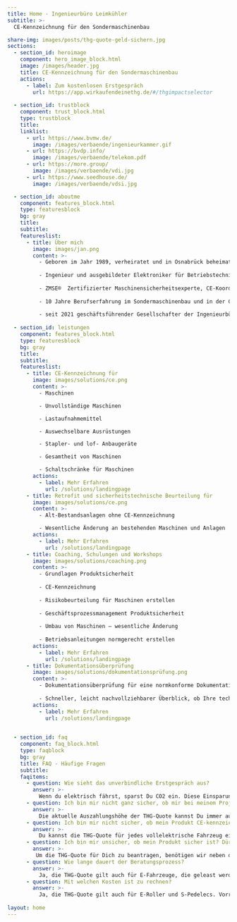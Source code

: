 ```yaml
---
title: Home - Ingenieurbüro Leimkühler
subtitle: >-
  CE-Kennzeichnung für den Sondermaschinenbau

share-img: images/posts/thg-quote-geld-sichern.jpg
sections:	
  - section_id: heroimage
    component: hero_image_block.html
    image: /images/header.jpg
    title: CE-Kennzeichnung für den Sondermaschinenbau
    actions:
      - label: Zum kostenlosen Erstgespräch
        url: https://app.wirkaufendeinethg.de/#/thgimpactselector
  
  - section_id: trustblock
    component: trust_block.html
    type: trustblock
    title: 
    linklist:
      - url: https://www.bvmw.de/
        image: /images/verbaende/ingenieurkammer.gif
      - url: https://bvdp.info/
        image: /images/verbaende/telekom.pdf
      - url: https://more.group/
        image: /images/verbaende/vdi.jpg
      - url: https://www.seedhouse.de/
        image: /images/verbaende/vdsi.jpg

  - section_id: aboutme
    component: features_block.html
    type: featuresblock
    bg: gray
    title: 
    subtitle:
    featureslist:
      - title: Über mich
        image: images/jan.png
        content: >-
          - Geboren im Jahr 1989, verheiratet und in Osnabrück beheimatet.
          
          - Ingenieur und ausgebildeter Elektroniker für Betriebstechnik
          
          - ZMSE®  Zertifizierter Maschinensicherheitsexperte, CE-Koordinator (TÜV).
          
          - 10 Jahre Berufserfahrung im Sondermaschinenbau und in der CE-Kennzeichnung.
          
          - seit 2021 geschäftsführender Gesellschafter der Ingenieurbüro Leimkühler UG (haftungsbeschränkt).
    
  - section_id: leistungen
    component: features_block.html
    type: featuresblock
    bg: gray
    title: 
    subtitle:
    featureslist:
      - title: CE-Kennzeichnung für
        image: images/solutions/ce.png
        content: >-
          - Maschinen

          - Unvollständige Maschinen

          - Lastaufnahmemittel

          - Auswechselbare Ausrüstungen

          - Stapler- und lof- Anbaugeräte

          - Gesamtheit von Maschinen

          - Schaltschränke für Maschinen
        actions:
          - label: Mehr Erfahren
            url: /solutions/landingpage
      - title: Retrofit und sicherheitstechnische Beurteilung für
        image: images/solutions/ce.png
        content: >-
          - Alt-Bestandsanlagen ohne CE-Kennzeichnung

          - Wesentliche Änderung an bestehenden Maschinen und Anlagen
        actions:
          - label: Mehr Erfahren
            url: /solutions/landingpage
      - title: Coaching, Schulungen und Workshops
        image: images/solutions/coaching.png
        content: >-
          - Grundlagen Produktsicherheit
          
          - CE-Kennzeichnung
          
          - Risikobeurteilung für Maschinen erstellen
          
          - Geschäftsprozessmanagement Produktsicherheit
          
          - Umbau von Maschinen – wesentliche Änderung
          
          - Betriebsanleitungen normgerecht erstellen
        actions:
          - label: Mehr Erfahren
            url: /solutions/landingpage
      - title: Dokumentationsüberprüfung
        image: images/solutions/dokumentationsprüfung.png
        content: >-
          - Dokumentationsüberprüfung für eine normkonforme Dokumentation zur Reduzierung von Haftungsrisiken
          
          - Schneller, leicht nachvollziehbarer Überblick, ob Ihre technische Dokumentation den aktuellen Normen und Richtlinien innerhalb der EU entspricht
        actions:
          - label: Mehr Erfahren
            url: /solutions/landingpage
      

  - section_id: faq
    component: faq_block.html
    type: faqblock
    bg: gray
    title: FAQ - Häufige Fragen
    subtitle: 
    faqitems:
      - question: Wie sieht das unverbindliche Erstgespräch aus? 
        answer: >-
          Wenn du elektrisch fährst, sparst Du CO2 ein. Diese Einsparungen können wir nun für Dich vermarkten, da es seit 2022 eine neue Gesetzesgrundlage für die THG-Quote gibt.
      - question: Ich bin mir nicht ganz sicher, ob mir bei meinem Projekt geholfen werden kann?
        answer: >-
          Die aktuelle Auszahlungshöhe der THG-Quote kannst Du immer auf unserer Startseite finden. Schaue einfach nach der entsprechenden Fahrzeugklasse. Wir garantieren mindestens die angegebenen Preise für die THG-Quote!
      - question: Ich bin mir nicht sicher, ob mein Produkt CE-kennzeichnungspflichtig ist und was zu tun ist?
        answer: >-
          Du kannst die THG-Quote für jedes vollelektrische Fahrzeug einmal pro Kalenderjahr beantragen.
      - question: Ich bin mir unsicher, ob mein Produkt sicher ist? Dürfen wir so ausliefern?
        answer: >-
         Um die THG-Quote für Dich zu beantragen, benötigen wir neben deinen persönlichen Daten nur ein aktuelles Foto der Vorder- und Rückseite deines Fahrzeugscheins (Zulassungsbescheinigung Teil 1). <br/> <br/> Das Foto kannst Du bequem auf dieser Website hochladen.
      - question: Wie lange dauert der Beratungsprozess? 
        answer: >-
          Ja, die THG-Quote gilt auch für E-Fahrzeuge, die geleast werden.
      - question: Mit welchen Kosten ist zu rechnen?
        answer: >-
          Ja, die THG-Quote gilt auch für E-Roller und S-Pedelecs. Vorraussetzung zur Beantragung ist jedoch, dass du eine Zulassungsbescheinigung Teil I für deinen E-Roller oder dein S-Pedelec besitzt.
      
layout: home
---
```

